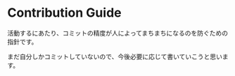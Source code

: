 # Contribution Guide

活動するにあたり、コミットの精度が人によってまちまちになるのを防ぐための指針です。

まだ自分しかコミットしていないので、今後必要に応じて書いていこうと思います。
